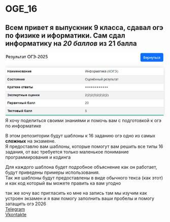 # OGE_16 #
 ## Всем привет я выпускник 9 класса, сдавал огэ по физике и иформатики. Сам сдал информатику на ***20 баллов*** из 21 балла ##

![фото](img.png)\
Я хочу поделиться своими знаниями и помочь вам с подготовкой к огэ по информатике

В этом репозитории будут шаблоны к 16 заданию огэ одно из самых **сложных** на экзамене.\
Я предоставлю вам шаблоны, которые помогут вам решить все типы 16 задания, от вас требуется только маленькое понимание программирования и кодинга

Для каждого шаблона будет подробное объяснение как он работает, будут приведены примеры использования.\
Так же шаблоны будут предоставлены в виде обычного текса (как этот) и как код который вы можете править ка вам угодно 

так же хочу вас пригласить ко мне на запись там мы изучим как устроен экзамен и я вам помогу заполнить ваши пробелы и помогу затащить огэ 2026\
[Telegram](https://t.me/emer0ld "Ссылка на связь со мной в телеграмме")\
[Vkontakte](https://m.vk.com/molniya66 "Ссылка на связь со мной в Вконтакте")